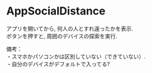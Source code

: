 # AppSocialDistance

アプリを開いてから, 何人の人とすれ違ったかを表示. \
ボタンを押すと, 周囲のデバイスの探索を実行.

備考：\
・スマホかパソコンかは区別していない（できていない）. \
・自分のデバイスがデフォルトで入ってる?
